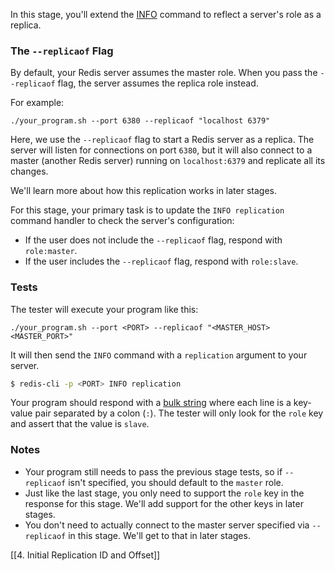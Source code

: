 In this stage, you'll extend the [INFO](https://redis.io/commands/info/) command to reflect a server's role as a replica.

### The `--replicaof` Flag

By default, your Redis server assumes the master role. When you pass the `--replicaof` flag, the server assumes the replica role instead.

For example:

```
./your_program.sh --port 6380 --replicaof "localhost 6379"
```

Here, we use the `--replicaof` flag to start a Redis server as a replica. The server will listen for connections on port `6380`, but it will also connect to a master (another Redis server) running on `localhost:6379` and replicate all its changes.

We'll learn more about how this replication works in later stages.

For this stage, your primary task is to update the `INFO replication` command handler to check the server's configuration:

- If the user does not include the `--replicaof` flag, respond with `role:master`.
- If the user includes the `--replicaof` flag, respond with `role:slave`.

### Tests

The tester will execute your program like this:

```
./your_program.sh --port <PORT> --replicaof "<MASTER_HOST> <MASTER_PORT>"
```

It will then send the `INFO` command with a `replication` argument to your server.

```bash
$ redis-cli -p <PORT> INFO replication
```

Your program should respond with a [bulk string](https://redis.io/docs/latest/develop/reference/protocol-spec/#bulk-strings) where each line is a key-value pair separated by a colon (`:`). The tester will only look for the `role` key and assert that the value is `slave`.

### Notes

- Your program still needs to pass the previous stage tests, so if `--replicaof` isn't specified, you should default to the `master` role.
- Just like the last stage, you only need to support the `role` key in the response for this stage. We'll add support for the other keys in later stages.
- You don't need to actually connect to the master server specified via `--replicaof` in this stage. We'll get to that in later stages.

[[4. Initial Replication ID and Offset]]